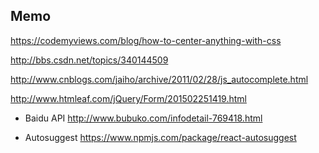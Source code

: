 ## Memo

https://codemyviews.com/blog/how-to-center-anything-with-css

http://bbs.csdn.net/topics/340144509

http://www.cnblogs.com/jaiho/archive/2011/02/28/js_autocomplete.html

http://www.htmleaf.com/jQuery/Form/201502251419.html

* Baidu API
http://www.bubuko.com/infodetail-769418.html

* Autosuggest
https://www.npmjs.com/package/react-autosuggest
